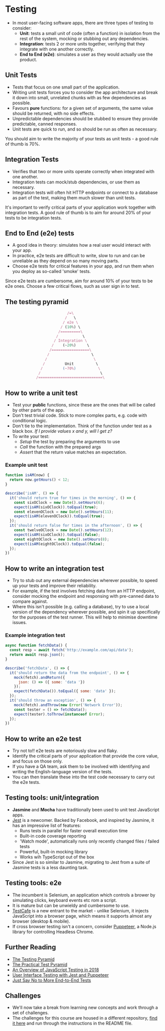 # Testing

- In most user-facing software apps, there are three types of testing to consider:
  - **Unit**: tests a small unit of code (often a function) in isolation from the rest of the system, mocking or stubbing out any dependencies.
  - **Integration**: tests 2 or more units together, verifying that they integrate with one another correctly.
  - **End to End (e2e)**: simulates a user as they would actually use the product.

<!-- break -->

## Unit Tests

- Tests that focus on one small part of the application.
- Writing unit tests forces you to consider the app architecture and break it down into small, unrelated chunks with as few dependencies as possible.
- Favours **pure** functions: for a given set of arguments, the same value should be returned, with no side effects.
- Unpredictable dependencies should be stubbed to ensure they provide predictable, canned responses.
- Unit tests are quick to run, and so should be run as often as necessary.

You should aim to write the majority of your tests as unit tests - a good rule of thumb is 70%.

<!-- break -->

## Integration Tests

- Verifies that two or more units operate correctly when integrated with one another.
- Integration tests can mock/stub dependencies, or use them as necessary.
- Integration tests will often hit HTTP endpoints or connect to a database as part of the test, making them much slower than unit tests.

It's important to verify critical parts of your application work together with integration tests. A good rule of thumb is to aim for around 20% of your tests to be integration tests.

<!-- break -->

## End to End (e2e) tests

- A good idea in theory: simulates how a real user would interact with your app.
- In practice, e2e tests are difficult to write, slow to run and can be unreliable as they depend on so many moving parts.
- Choose e2e tests for critical features in your app, and run them when you deploy as so-called 'smoke' tests.

Since e2e tests are cumbersome, aim for around 10% of your tests to be e2e ones. Choose a few critical flows, such as user sign in to test.

<!-- break -->

## The testing pyramid

``` js
                            /=\
                           /   \
                          / e2e \
                         / (10%) \
                        /=========\
                       /           \
                      / Integration \
                     /    (~20%)     \
                    /=================\
                   /                   \
                  /                     \
                 /         Unit          \
                /         (~70%)          \
               /                           \
              /=============================\
```

<!-- break -->

## How to write a unit test

- Test your **public** functions, since these are the ones that will be called by other parts of the app.
- Don't test trivial code. Stick to more complex parts, e.g. code with conditional logic.
- Don't tie to the implementation. Think of the function under test as a black box. _If I provide values x and y, will I get z?_
- To write your test:
  - _Setup_ the test by preparing the arguments to use
  - _Call_ the function with the prepared args
  - _Assert_ that the return value matches an expectation.

<!-- break -->

### Example unit test

``` js
function isAM(now) {
  return now.getHours() < 12;
}

describe('isAM', () => {
  it('should return true for times in the morning', () => {
    const sixOClock = new Date().setHours(6);
    expect(isAM(sixOClock)).toEqual(true);
    const elevenOClock = new Date().setHours(11);
    expect(isAM(elevenOClock)).toEqual(true);
  });
  it('should return false for times in the afternoon', () => {
    const twelveOClock = new Date().setHours(12);
    expect(isAM(sixOClock)).toEqual(false);
    const eightOClock = new Date().setHours(8);
    expect(isAM(eightOClock)).toEqual(false);
  });
})
```

<!-- break -->

## How to write an integration test

- Try to stub out any external dependencies wherever possible, to speed up your tests and improve their reliability.
- For example, if the test involves fetching data from an HTTP endpoint, consider mocking the endpoint and responsing with pre-canned data to compare against.
- Where this isn't possible (e.g. calling a database), try to use a local version of the dependency wherever possible, and spin it up specifically for the purposes of the test runner. This will help to minimise downtime issues.

<!-- break -->

### Example integration test

``` js
async function fetchData() {
  const resp = await fetch('http://example.com/api/data');
  return await resp.json();
}

describe('fetchData', () => {
  it('should return the data from the endpoint', () => {
    mock(fetch).andReturn({
      json: () => ({ some: 'data '})
    });
    expect(fetchData()).toEqual({ some: 'data' });
  });
  it('should throw an exception', () => {
    mock(fetch).andThrow(new Error('Network Error'));
    const tester = () => fetchData();
    expect(tester).toThrow(instanceof Error);
  });
})
```

<!-- break -->

## How to write an e2e test

- Try not to!! e2e tests are notoriously slow and flaky.
- Identify the critical parts of your application that provide the core value, and focus on those only.
- If you have a QA team, ask them to be involved with identifying and writing the English-language version of the tests.
- You can then translate these into the test code necessary to carry out the e2e tests.

<!-- break -->

## Testing tools: unit/integration

- **Jasmine** and **Mocha** have traditionally been used to unit test JavaScript apps.
- [Jest](https://facebook.github.io/jest/) is a newcomer. Backed by Facebook, and inspired by Jasmine, it has an impressive list of features:
  - Runs tests in parallel for faster overall execution time
  - Built-in code coverage reporting
  - 'Watch mode', automatically runs only recently changed files / failed tests
  - Powerful, built-in mocking library
  - Works wih TypeScript out of the box
- Since Jest is so similar to Jasmine, migrating to Jest from a suite of Jasmine tests is a less daunting task.

<!-- break -->

## Testing tools: e2e

- The incumbent is Selenium, an application which controls a brower by simulating clicks, keyboard events etc rom a script.
- It is mature but can be unwieldy and cumbersome to use.
- [TestCafe](https://github.com/DevExpress/testcafe) is a new entrant to the market - unlike Selenium, it injects JavaScript into a browser page, which means it supports almost any browser (desktop & mobile).
- If cross browser testing isn't a concern, consider [Puppeteer](https://github.com/GoogleChrome/puppeteer), a Node.js library for controlling Headless Chrome.

<!-- break -->

## Further Reading

- [The Testing Pyramid](http://www.agilenutshell.com/episodes/41-testing-pyramid)
- [The Practical Test Pyramid](https://martinfowler.com/articles/practical-test-pyramid.html)
- [An Overview of JavaScript Testing in 2018](https://medium.com/welldone-software/an-overview-of-javascript-testing-in-2018-f68950900bc3)
- [User Interface Testing with Jest and Puppeteer](https://www.valentinog.com/blog/ui-testing-jest-puppetteer/)
- [Just Say No to More End-to-End Tests](https://testing.googleblog.com/2015/04/just-say-no-to-more-end-to-end-tests.html)

## Challenges

- We'll now take a break from learning new concepts and work through a set of challenges.
- The challenges for this course are housed in a different repository, [find it here](https://github.com/studiozeffa/typescript-training-challenges) and run through the instructions in the README file.